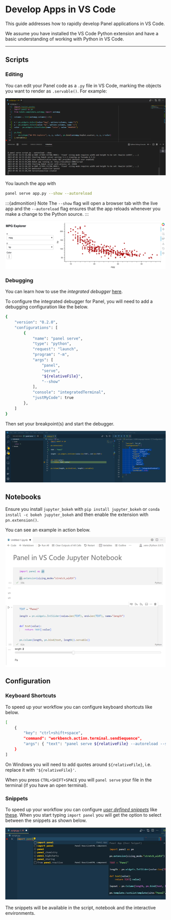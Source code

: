 # Develop Apps in VS Code

This guide addresses how to rapidly develop Panel applications in VS Code.

We assume you have installed the VS Code Python extension and have a basic understanding of working with Python in VS Code.

---

## Scripts

### Editing

You can edit your Panel code as a ``.py`` file in VS Code, marking the objects you want to render as ``.servable()``. For example:

![VS Code Script](../../_static/vscode-script.png)

You launch the app with

```bash
panel serve app.py --show --autoreload
```

:::{admonition} Note
The `--show` flag will open a browser tab with the live app and the ``--autoreload`` flag ensures that the app reloads whenever you make a change to the Python source.
:::

![App Developed in VS Code](../../_static/editor_server_app.png)

### Debugging

You can learn how to use the *integrated debugger* [here](https://code.visualstudio.com/docs/editor/debugging).

To configure the integrated debugger for Panel, you will need to add a debugging configuration like the below.

```bash
{
    "version": "0.2.0",
    "configurations": [
        {
            "name": "panel serve",
            "type": "python",
            "request": "launch",
            "program": "-m",
            "args": [
                "panel",
                "serve",
                "${relativeFile}",
                "--show"
            ],
            "console": "integratedTerminal",
            "justMyCode": true
        },
    ]
}
```

Then set your breakpoint(s) and start the debugger.

![Integrated Debugging of a Panel app in VS Code](../../_static/vscode-integrated-debugging.png)

## Notebooks

Ensure you install `jupyter_bokeh` with `pip install jupyter_bokeh` or `conda install -c bokeh jupyter_bokeh` and then enable the extension with `pn.extension()`.

You can see an example in action below.

![Panel in VS Code Notebook Environment](../../_static/vscode-notebook.png)

## Configuration

### Keyboard Shortcuts

To speed up your workflow you can configure keyboard shortcuts like below.

```bash
[
    {
        "key": "ctrl+shift+space",
        "command": "workbench.action.terminal.sendSequence",
        "args": { "text": "panel serve ${relativeFile} --autoreload --show\u000D" }
    }
]
```

On Windows you will need to add quotes around `${relativeFile}`, i.e. replace it with `'${relativeFile}'`.

When you press `CTRL+SHIFT+SPACE` you will `panel serve` your file in the terminal (if you have an open terminal).

### Snippets

To speed up your workflow you can configure [*user defined snippets*](https://code.visualstudio.com/docs/editor/userdefinedsnippets) like [these](../../_static/json/vscode-snippets-python.json). When you start typing `import panel` you will get the option to select between the snippets as shown below.

![Panel VS Code Snippets](../../_static/vscode-snippets-python.png)

The snippets will be available in the script, notebook and the interactive environments.
